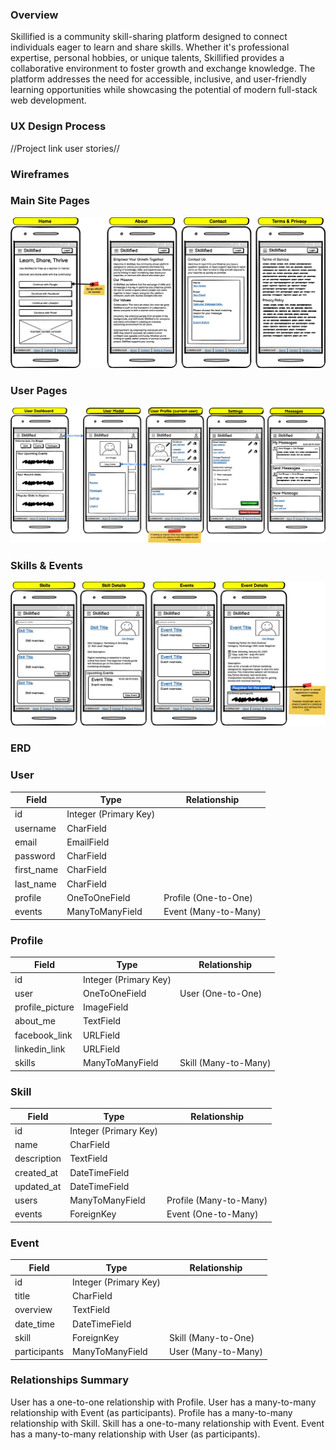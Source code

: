 ### Overview

Skillified is a community skill-sharing platform designed to connect individuals eager to learn and share skills. Whether it's professional expertise, personal hobbies, or unique talents, Skillified provides a collaborative environment to foster growth and exchange knowledge. The platform addresses the need for accessible, inclusive, and user-friendly learning opportunities while showcasing the potential of modern full-stack web development.

### UX Design Process
//Project link user stories//

### Wireframes

### Main Site Pages
<img src="assets/images/readme/Mobile - Site Pages.png" alt="Main Site Pages Wireframe">

### User Pages
<img src="assets/images/readme/Mobile - User Pages.png" alt="User Pages Wireframe">

### Skills & Events
<img src="assets/images/readme/Mobile - Skills & Events.png" alt="Skills & Events Wireframe">

### ERD

### User

| Field      | Type                | Relationship            |
|------------|---------------------|-------------------------|
| id         | Integer (Primary Key) |                         |
| username   | CharField           |                         |
| email      | EmailField          |                         |
| password   | CharField           |                         |
| first_name | CharField           |                         |
| last_name  | CharField           |                         |
| profile    | OneToOneField       | Profile (One-to-One)    |
| events     | ManyToManyField     | Event (Many-to-Many)    |

### Profile

| Field           | Type                | Relationship            |
|-----------------|---------------------|-------------------------|
| id              | Integer (Primary Key) |                         |
| user            | OneToOneField       | User (One-to-One)       |
| profile_picture | ImageField          |                         |
| about_me        | TextField           |                         |
| facebook_link   | URLField            |                         |
| linkedin_link   | URLField            |                         |
| skills          | ManyToManyField     | Skill (Many-to-Many)    |

### Skill

| Field       | Type                | Relationship            |
|-------------|---------------------|-------------------------|
| id          | Integer (Primary Key) |                         |
| name        | CharField           |                         |
| description | TextField           |                         |
| created_at  | DateTimeField       |                         |
| updated_at  | DateTimeField       |                         |
| users       | ManyToManyField     | Profile (Many-to-Many)  |
| events      | ForeignKey          | Event (One-to-Many)     |

### Event

| Field        | Type                | Relationship            |
|--------------|---------------------|-------------------------|
| id           | Integer (Primary Key) |                         |
| title        | CharField           |                         |
| overview     | TextField           |                         |
| date_time    | DateTimeField       |                         |
| skill        | ForeignKey          | Skill (Many-to-One)     |
| participants | ManyToManyField     | User (Many-to-Many)     |

### Relationships Summary
User has a one-to-one relationship with Profile.
User has a many-to-many relationship with Event (as participants).
Profile has a many-to-many relationship with Skill.
Skill has a one-to-many relationship with Event.
Event has a many-to-many relationship with User (as participants).